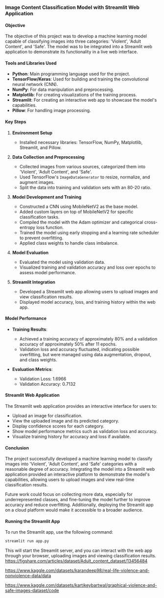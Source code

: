 ### Image Content Classification Model with Streamlit Web Application

#### Objective

The objective of this project was to develop a machine learning model capable of classifying images into three categories: 'Violent', 'Adult Content', and 'Safe'. The model was to be integrated into a Streamlit web application to demonstrate its functionality in a live web interface.

#### Tools and Libraries Used

- **Python**: Main programming language used for the project.
- **TensorFlow/Keras**: Used for building and training the convolutional neural network (CNN).
- **NumPy**: For data manipulation and preprocessing.
- **Matplotlib**: For creating visualizations of the training process.
- **Streamlit**: For creating an interactive web app to showcase the model's capabilities.
- **Pillow**: For handling image processing.

#### Key Steps

1. **Environment Setup**
   - Installed necessary libraries: TensorFlow, NumPy, Matplotlib, Streamlit, and Pillow.

2. **Data Collection and Preprocessing**
   - Collected images from various sources, categorized them into 'Violent', 'Adult Content', and 'Safe'.
   - Used TensorFlow's `ImageDataGenerator` to resize, normalize, and augment images.
   - Split the data into training and validation sets with an 80-20 ratio.

3. **Model Development and Training**
   - Constructed a CNN using MobileNetV2 as the base model.
   - Added custom layers on top of MobileNetV2 for specific classification tasks.
   - Compiled the model with the Adam optimizer and categorical cross-entropy loss function.
   - Trained the model using early stopping and a learning rate scheduler to prevent overfitting.
   - Applied class weights to handle class imbalance.

4. **Model Evaluation**
   - Evaluated the model using validation data.
   - Visualized training and validation accuracy and loss over epochs to assess model performance.

5. **Streamlit Integration**
   - Developed a Streamlit web app allowing users to upload images and view classification results.
   - Displayed model accuracy, loss, and training history within the web app.

#### Model Performance

- **Training Results**:
  - Achieved a training accuracy of approximately 80% and a validation accuracy of approximately 50% after 11 epochs.
  - Validation loss and accuracy fluctuated, indicating possible overfitting, but were managed using data augmentation, dropout, and class weights.

- **Evaluation Metrics**:
  - Validation Loss: 1.6966
  - Validation Accuracy: 0.7132

#### Streamlit Web Application

The Streamlit web application provides an interactive interface for users to:

- Upload an image for classification.
- View the uploaded image and its predicted category.
- Display confidence scores for each category.
- Show model performance metrics such as validation loss and accuracy.
- Visualize training history for accuracy and loss if available.

#### Conclusion

The project successfully developed a machine learning model to classify images into 'Violent', 'Adult Content', and 'Safe' categories with a reasonable degree of accuracy. Integrating the model into a Streamlit web application provided an interactive platform to demonstrate the model's capabilities, allowing users to upload images and view real-time classification results.

Future work could focus on collecting more data, especially for underrepresented classes, and fine-tuning the model further to improve accuracy and reduce overfitting. Additionally, deploying the Streamlit app on a cloud platform would make it accessible to a broader audience.

#### Running the Streamlit App

To run the Streamlit app, use the following command:

```sh
streamlit run app.py
```

This will start the Streamlit server, and you can interact with the web app through your browser, uploading images and viewing classification results.
https://figshare.com/articles/dataset/Adult_content_dataset/13456484

https://www.kaggle.com/datasets/karandeep98/real-life-violence-and-nonviolence-data/data

https://www.kaggle.com/datasets/kartikeybartwal/graphical-violence-and-safe-images-dataset/code
